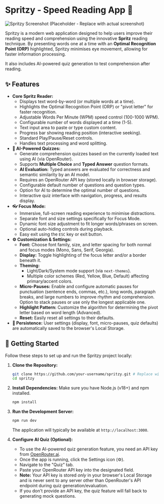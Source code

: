 # Spritzy - Speed Reading App 🚀

![Spritzy Screenshot (Placeholder - Replace with actual screenshot)](placeholder.png)

Spritzy is a modern web application designed to help users improve their reading speed and comprehension using the innovative **Spritz** reading technique. By presenting words one at a time with an **Optimal Recognition Point (ORP)** highlighted, Spritzy minimises eye movement, allowing for faster information processing.

It also includes AI-powered quiz generation to test comprehension after reading.

## ✨ Features

*   **Core Spritz Reader:**
    *   Displays text word-by-word (or multiple words at a time).
    *   Highlights the Optimal Recognition Point (ORP) or "pivot letter" for faster recognition.
    *   Adjustable Words Per Minute (WPM) speed control (100-1000 WPM).
    *   Configurable number of words displayed at a time (1-5).
    *   Text input area to paste or type custom content.
    *   Progress bar showing reading position (interactive seeking).
    *   Standard Play/Pause/Reset controls.
    *   Handles text processing and word splitting.
*   **🧠 AI-Powered Quizzes:**
    *   Generate comprehension quizzes based on the currently loaded text using AI (via OpenRouter).
    *   Supports **Multiple Choice** and **Typed Answer** question formats.
    *   **AI Evaluation:** Typed answers are evaluated for correctness and semantic similarity by an AI model.
    *   Requires an OpenRouter API key (stored locally in browser storage).
    *   Configurable default number of questions and question types.
    *   Option for AI to determine the optimal number of questions.
    *   Interactive quiz interface with navigation, progress, and results display.
*   **👓 Focus Mode:**
    *   Immersive, full-screen reading experience to minimise distractions.
    *   Separate font and size settings specifically for Focus Mode.
    *   Dynamic font size adjustment to fit longer words/phrases on screen.
    *   Optional auto-hiding controls during playback.
    *   Easy exit using the `ESC` key or exit button.
*   **⚙️ Customization & Settings:**
    *   **Font:** Choose font family, size, and letter spacing for both normal and focus modes (Mono, Sans, Serif, Georgia).
    *   **Display:** Toggle highlighting of the focus letter and/or a border beneath it.
    *   **Theming:**
        *   Light/Dark/System mode support (via `next-themes`).
        *   Multiple color schemes (Red, Yellow, Blue, Default) affecting primary/accent colors.
    *   **Micro-Pauses:** Enable and configure automatic pauses for punctuation (sentence ends, commas, etc.), long words, paragraph breaks, and large numbers to improve rhythm and comprehension. Option to stack pauses or use only the longest applicable one.
    *   **Highlight Pattern:** Customize the algorithm for determining the pivot letter based on word length (Advanced).
    *   **Reset:** Easily reset all settings to their defaults.
*   **💾 Persistence:** User settings (display, font, micro-pauses, quiz defaults) are automatically saved to the browser's Local Storage.

## 🚀 Getting Started

Follow these steps to set up and run the Spritzy project locally:

1.  **Clone the Repository:**
    ```bash
    git clone https://github.com/your-username/spritzy.git # Replace with actual repo URL
    cd spritzy
    ```

2.  **Install Dependencies:**
    Make sure you have Node.js (v18+) and npm installed.
    ```bash
    npm install
    ```

3.  **Run the Development Server:**
    ```bash
    npm run dev
    ```
    The application will typically be available at `http://localhost:3000`.

4.  **Configure AI Quiz (Optional):**
    *   To use the AI-powered quiz generation feature, you need an API key from [OpenRouter.ai](https://openrouter.ai/).
    *   Once the app is running, click the Settings icon (⚙️).
    *   Navigate to the "Quiz" tab.
    *   Paste your OpenRouter API key into the designated field.
    *   **Note:** Your API key is stored *only* in your browser's Local Storage and is never sent to any server other than OpenRouter's API endpoint during quiz generation/evaluation.
    *   If you don't provide an API key, the quiz feature will fall back to generating mock questions.



